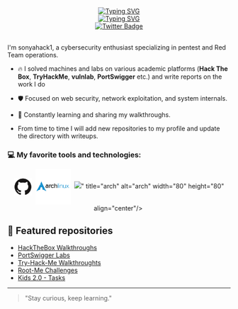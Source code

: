 <div align="center">
 <a href="https://git.io/typing-svg"><img src="https://readme-typing-svg.herokuapp.com?font=Fira+Code&duration=4000&pause=400&color=7B7EEE&center=true&vCenter=true&width=435&lines=Red+Team+%7C+cybersecurity+%7C+pentest" alt="Typing SVG" /></a>
</div>
<div align="center">
 <a href="https://git.io/typing-svg"><img src="https://readme-typing-svg.herokuapp.com?font=Fira+Code&duration=4000&pause=400&color=EE3028&center=true&vCenter=true&width=435&lines=sonyahack1" alt="Typing SVG" /></a>
</div>

<div align="center" id="badges">
  <a href="https://x.com/sonyaflower995">
    <img src="https://img.shields.io/badge/Twitter-blue?style=for-the-badge&logo=twitter&logoColor=white" alt="Twitter Badge"/>
  </a>
</div>

<div align="center"><img src="https://komarev.com/ghpvc/?username=sonyahack1&style=flat-square&color=blue" alt=""/></div>

I'm sonyahack1, a cybersecurity enthusiast specializing in pentest and Red Team operations.

- 🔥 I solved machines and labs on various academic platforms (**Hack The Box**, **TryHackMe**, **vulnlab**, **PortSwigger** etc.) and write reports on the work I do
- 🛡️ Focused on web security, network exploitation, and system internals.
- 🚀 Constantly learning and sharing my walkthroughs.

- From time to time I will add new repositories to my profile and update the directory with writeups.
 
### 💻 My favorite tools and technologies:

<div align="center">
 <img src="https://github.com/devicons/devicon/blob/master/icons/github/github-original.svg" title="github" alt="github" width="40" height="40" align="center"/>&nbsp;
 <img src="https://github.com/devicons/devicon/blob/master/icons/archlinux/archlinux-original-wordmark.svg" title="arch" alt="arch" width="80" height="80" align="center"/>&nbsp;
 <img src="<svg role="img" viewBox="0 0 24 24" xmlns="http://www.w3.org/2000/svg"><title>Kali Linux</title><path d="M12.778 5.943s-1.97-.13-5.327.92c-3.42 1.07-5.36 2.587-5.36 2.587s5.098-2.847 10.852-3.008zm7.351 3.095l.257-.017s-1.468-1.78-4.278-2.648c1.58.642 2.954 1.493 4.021 2.665zm.42.74c.039-.068.166.217.263.337.004.024.01.039-.045.027-.005-.025-.013-.032-.013-.032s-.135-.08-.177-.137c-.041-.057-.049-.157-.028-.195zm3.448 8.479s.312-3.578-5.31-4.403a18.277 18.277 0 0 0-2.524-.187c-4.506.06-4.67-5.197-1.275-5.462 1.407-.116 3.087.643 4.73 1.408-.007.204.002.385.136.552.134.168.648.35.813.445.164.094.691.43 1.014.85.07-.131.654-.512.654-.512s-.14.003-.465-.119c-.326-.122-.713-.49-.722-.511-.01-.022-.015-.055.06-.07.059-.049-.072-.207-.13-.265-.058-.058-.445-.716-.454-.73-.009-.016-.012-.031-.04-.05-.085-.027-.46.04-.46.04s-.575-.283-.774-.893c.003.107-.099.224 0 .469-.3-.127-.558-.344-.762-.88-.12.305 0 .499 0 .499s-.707-.198-.82-.85c-.124.293 0 .469 0 .469s-1.153-.602-3.069-.61c-1.283-.118-1.55-2.374-1.43-2.754 0 0-1.85-.975-5.493-1.406-3.642-.43-6.628-.065-6.628-.065s6.45-.31 11.617 1.783c.176.785.704 2.094.989 2.723-.815.563-1.733 1.092-1.876 2.97-.143 1.878 1.472 3.53 3.474 3.58 1.9.102 3.214.116 4.806.942 1.52.84 2.766 3.4 2.89 5.703.132-1.709-.509-5.383-3.5-6.498 4.181.732 4.549 3.832 4.549 3.832zM12.68 5.663l-.15-.485s-2.484-.441-5.822-.204C3.37 5.211 0 6.38 0 6.38s6.896-1.735 12.68-.717Z"/></svg>" title="arch" alt="arch" width="80" height="80" align="center"/>&nbsp;
</div>

## 📌 Featured repositories

- [HackTheBox Walkthroughs](https://github.com/sonyahack1/HackTheBox)
- [PortSwigger Labs](https://github.com/sonyahack1/PortSwigger)
- [Try-Hack-Me Walkthroughts](https://github.com/sonyahack1/Try-Hack-Me)
- [Root-Me Challenges](https://github.com/sonyahack1/Root-Me)
- [Kids 2.0 - Tasks](https://github.com/sonyahack1/kids_2.0-Tasks)

---
> "Stay curious, keep learning."
